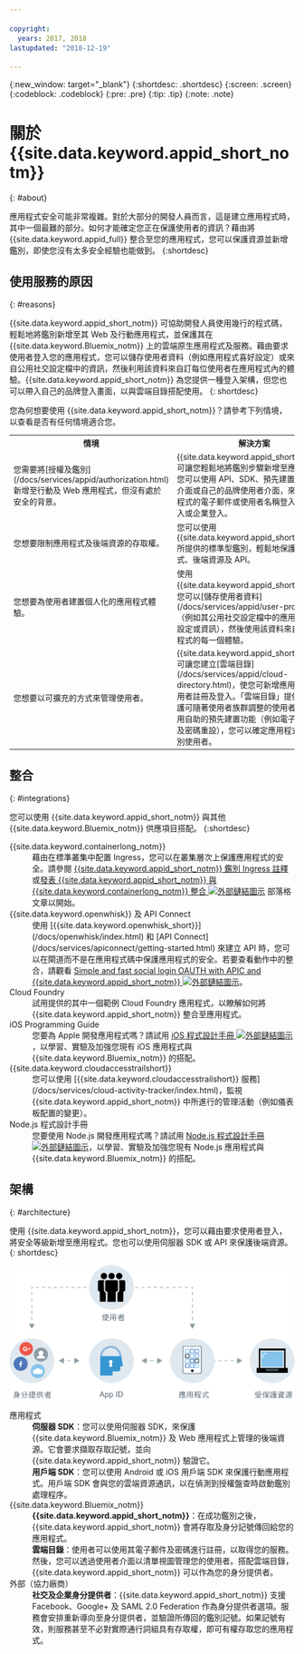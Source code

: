 ```yaml
---

copyright:
  years: 2017, 2018
lastupdated: "2018-12-19"

---
```


{:new_window: target="_blank"}
{:shortdesc: .shortdesc}
{:screen: .screen}
{:codeblock: .codeblock}
{:pre: .pre}
{:tip: .tip}
{:note: .note}

# 關於 {{site.data.keyword.appid_short_notm}}
{: #about}

應用程式安全可能非常複雜。對於大部分的開發人員而言，這是建立應用程式時，其中一個最難的部分。如何才能確定您正在保護使用者的資訊？藉由將 {{site.data.keyword.appid_full}} 整合至您的應用程式，您可以保護資源並新增鑑別，即使您沒有太多安全經驗也能做到。
{:shortdesc}


## 使用服務的原因
{: #reasons}

{{site.data.keyword.appid_short_notm}} 可協助開發人員使用幾行的程式碼，輕鬆地將鑑別新增至其 Web 及行動應用程式，並保護其在 {{site.data.keyword.Bluemix_notm}} 上的雲端原生應用程式及服務。藉由要求使用者登入您的應用程式，您可以儲存使用者資料（例如應用程式喜好設定）或來自公用社交設定檔中的資訊，然後利用該資料來自訂每位使用者在應用程式內的體驗。{{site.data.keyword.appid_short_notm}} 為您提供一種登入架構，但您也可以帶入自己的品牌登入畫面，以與雲端目錄搭配使用。
{: shortdesc}

您為何想要使用 {{site.data.keyword.appid_short_notm}}？請參考下列情境，以查看是否有任何情境適合您。


<table>
  <tr>
    <th>情境</th>
    <th>解決方案</th>
  </tr>
  <tr>
    <td>您需要將[授權及鑑別](/docs/services/appid/authorization.html)新增至行動及 Web 應用程式，但沒有處於安全的背景。</td>
    <td>{{site.data.keyword.appid_short_notm}} 可讓您輕鬆地將鑑別步驟新增至應用程式。您可以使用 API、SDK、預先建置的使用者介面或自己的品牌使用者介面，來新增應用程式的電子郵件或使用者名稱登入、社交登入或企業登入。</td>
  </tr>
  <tr>
    <td>您想要限制應用程式及後端資源的存取權。</td>
    <td>您可以使用 {{site.data.keyword.appid_short_notm}} 所提供的標準型鑑別，輕鬆地保護應用程式、後端資源及 API。</td>
  </tr>
  <tr>
    <td>您想要為使用者建置個人化的應用程式體驗。</td>
    <td>使用 {{site.data.keyword.appid_short_notm}}，您可以[儲存使用者資料](/docs/services/appid/user-profile.html)（例如其公用社交設定檔中的應用程式喜好設定或資訊），然後使用該資料來自訂您應用程式的每一個體驗。</td>
  </tr>
  <tr>
    <td>您想要以可擴充的方式來管理使用者。</td>
    <td> {{site.data.keyword.appid_short_notm}} 可讓您建立[雲端目錄](/docs/services/appid/cloud-directory.html)，使您可新增應用程式的使用者註冊及登入。「雲端目錄」提供架構來維護可隨著使用者族群調整的使用者登錄。使用自助的預先建置功能（例如電子郵件驗證及密碼重設），您可以確定應用程式安全地鑑別使用者。</td>
  </tr>
</table>


## 整合
{: #integrations}

您可以使用 {{site.data.keyword.appid_short_notm}} 與其他 {{site.data.keyword.Bluemix_notm}} 供應項目搭配。
{:shortdesc}

<dl>
  <dt>{{site.data.keyword.containerlong_notm}}</dt>
    <dd>藉由在標準叢集中配置 Ingress，您可以在叢集層次上保護應用程式的安全。請參閱 <a href="/docs/containers/cs_annotations.html#appid-auth">{{site.data.keyword.appid_short_notm}} 鑑別 Ingress 註釋</a>或<a href="https://www.ibm.com/blogs/bluemix/2018/05/announcing-app-id-integration-ibm-cloud-kubernetes-service/">發表 {{site.data.keyword.appid_short_notm}} 與 {{site.data.keyword.containerlong_notm}} 整合 <img src="../../icons/launch-glyph.svg" alt="外部鏈結圖示"></a> 部落格文章以開始。</dd>
  <dt>{{site.data.keyword.openwhisk}} 及 API Connect</dt>
    <dd>使用 [{{site.data.keyword.openwhisk_short}}](/docs/openwhisk/index.html) 和 [API Connect](/docs/services/apiconnect/getting-started.html) 來建立 API 時，您可以在閘道而不是在應用程式碼中保護應用程式的安全。若要查看動作中的整合，請觀看 <a href="https://www.youtube.com/watch?v=Fa9YD2NGZiE" target="_blank">Simple and fast social login OAUTH with APIC and {{site.data.keyword.appid_short_notm}} <img src="../../icons/launch-glyph.svg" alt="外部鏈結圖示"></a>。</dd>
  <dt>Cloud Foundry</dt>
    <dd>試用提供的其中一個範例 Cloud Foundry 應用程式，以瞭解如何將 {{site.data.keyword.appid_short_notm}} 整合至應用程式。</dd>
  <dt>iOS Programming Guide</dt>
    <dd>您要為 Apple 開發應用程式嗎？請試用 <a href="https://console.bluemix.net/docs/swift/index.html#overview" target="_blank">iOS 程式設計手冊 <img src="../../icons/launch-glyph.svg" alt="外部鏈結圖示"></a>，以學習、實驗及加強您現有 iOS 應用程式與 {{site.data.keyword.Bluemix_notm}} 的搭配。</dd>
  <dt>{{site.data.keyword.cloudaccesstrailshort}}</dt>
    <dd>您可以使用 [{{site.data.keyword.cloudaccesstrailshort}} 服務](/docs/services/cloud-activity-tracker/index.html)，監視 {{site.data.keyword.appid_short_notm}} 中所進行的管理活動（例如儀表板配置的變更）。</dd>
  <dt>Node.js 程式設計手冊</dt>
    <dd>您要使用 Node.js 開發應用程式嗎？請試用 <a href="https://console.bluemix.net/docs/node/index.html#getting-started-tutorial" target="_blank">Node.js 程式設計手冊 <img src="../../icons/launch-glyph.svg" alt="外部鏈結圖示"></a>，以學習、實驗及加強您現有 Node.js 應用程式與 {{site.data.keyword.Bluemix_notm}} 的搭配。</dd>
</dl>


## 架構
{: #architecture}

使用 {{site.data.keyword.appid_short_notm}}，您可以藉由要求使用者登入，將安全等級新增至應用程式。您也可以使用伺服器 SDK 或 API 來保護後端資源。
{: shortdesc}

![{{site.data.keyword.appid_short_notm}} 架構圖](images/appid_architecture1.png)

<dl>
  <dt>應用程式</dt>
    <dd><strong>伺服器 SDK</strong>：您可以使用伺服器 SDK，來保護 {{site.data.keyword.Bluemix_notm}} 及 Web 應用程式上管理的後端資源。它會要求擷取存取記號，並向 {{site.data.keyword.appid_short_notm}} 驗證它。</br>
    <strong>用戶端 SDK</strong>：您可以使用 Android 或 iOS 用戶端 SDK 來保護行動應用程式。用戶端 SDK 會與您的雲端資源通訊，以在偵測到授權盤查時啟動鑑別處理程序。</dd>
  <dt>{{site.data.keyword.Bluemix_notm}}</dt>
    <dd><strong>{{site.data.keyword.appid_short_notm}}</strong>：在成功鑑別之後，{{site.data.keyword.appid_short_notm}} 會將存取及身分記號傳回給您的應用程式。</br>
    <strong>雲端目錄</strong>：使用者可以使用其電子郵件及密碼進行註冊，以取得您的服務。然後，您可以透過使用者介面以清單視圖管理您的使用者。搭配雲端目錄，{{site.data.keyword.appid_short_notm}} 可以作為您的身分提供者。</dd>
  <dt>外部（協力廠商）</dt>
    <dd><strong>社交及企業身分提供者</strong>：{{site.data.keyword.appid_short_notm}} 支援 Facebook、Google+ 及 SAML 2.0 Federation 作為身分提供者選項。服務會安排重新導向至身分提供者，並驗證所傳回的鑑別記號。如果記號有效，則服務甚至不必對實際通行詞組具有存取權，即可有權存取您的應用程式。</dd>
</dl>

</br>


